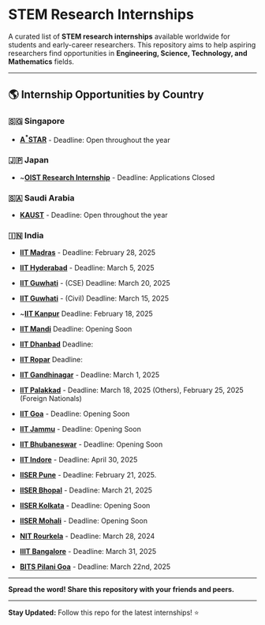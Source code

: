 # STEM Research Internships

A curated list of **STEM research internships** available worldwide for students and early-career researchers. This repository aims to help aspiring researchers find opportunities in **Engineering, Science, Technology, and Mathematics** fields.


---

## 🌎 Internship Opportunities by Country  

<!-- ### 🇺🇸 **United States**  
- **[Google Research Internship]()** 
- **[NASA Internships]()** 
- **[MIT Summer Research Program (MSRP)]()**  -->

<!-- ### 🇨🇳 **China**  
- **[FuSEP Summer Research 2025](https://fusep.ustc.edu.cn/fusep/)** 

### 🇩🇪 **Germany**  
- **[Max Planck Internship]()** 
- **[DAAD RISE]()** 

### 🇫🇷 **France**  
- **[CERN Summer Internship]()** 
- **[INRIA Research Internship]()** 

### 🇬🇧 **United Kingdom**  
- **[Turing Internship Network]()** 
- **[Imperial College UROP]()**  -->

<!-- ### 🇰🇷 **South Korea**  
- **[XXXXX]()**  -->

### 🇸🇬 **Singapore**  
- **[A<sup>*</sup>STAR](https://www.a-star.edu.sg/)** - Deadline: Open throughout the year

<!-- ### 🇹🇼 **Taiwan**  
- **[XXXXX]()**  -->

### 🇯🇵 **Japan**  
- ~**[OIST Research Internship](https://admissions.oist.jp/research-internship)** - Deadline: Applications Closed

### 🇸🇦 **Saudi Arabia**  
- **[KAUST](https://admissions.kaust.edu.sa/study/internships)** - Deadline: Open throughout the year

### 🇮🇳 **India**
- **[IIT Madras](https://ssp.iitm.ac.in/summer-fellowship-registration)** - Deadline: February 28, 2025
- **[IIT Hyderabad](https://iith.ac.in/research/SURE/)** - Deadline: March 5, 2025
- **[IIT Guwhati](https://www.iitg.ac.in/cse/summerinternship/)** - (CSE) Deadline:  March 20, 2025
- **[IIT Guwhati](https://www.iitg.ac.in/civil/home_news_details.php?slno=OTFqenZ6OWxVMUd3NHpvcGZvTDVRZz09&notice=Summer-Training/Internship-2025)** - (Civil) Deadline:  March 15, 2025
- ~**[IIT Kanpur](https://surge.iitk.ac.in/app/main.php)** Deadline: February 18, 2025
- **[IIT Mandi](https://www.iitmandi.ac.in/internships)** Deadline: Opening Soon
- **[IIT Dhanbad](https://people.iitism.ac.in/~research/SRIP.php)** Deadline: 
- **[IIT Ropar](https://www.iitrpr.ac.in/studentportal/summerinternship-2025)** Deadline: 
- **[IIT Gandhinagar](https://srip.iitgn.ac.in/info/guidelines/)**  - Deadline: March 1, 2025
- **[IIT Palakkad](https://sun.iitpkd.ac.in/)** - Deadline: March 18, 2025 (Others), February 25, 2025 (Foreign Nationals)
- **[IIT Goa](https://iitgoa.ac.in/summer-internships-2024-at-iit-goa/)** - Deadline: Opening Soon
- **[IIT Jammu](https://www.iitjammu.ac.in/post/rise-up)** - Deadline: Opening Soon
- **[IIT Bhubaneswar](https://webapps.iitbbs.ac.in/internship-application/)** - Deadline: Opening Soon
- **[IIT Indore](https://www.iiti.ac.in/page/summer-internship-2025-for-ug-students)** - Deadline: April 30, 2025


- **[IISER Pune](http://www3.iiserpune.ac.in/~sspc/)** - Deadline: February 21, 2025.
- **[IISER Bhopal](https://www.iiserb.ac.in/assets/all_upload/doaa/IISER_Bhopal_Summer_Internship.pdf)** - Deadline: March 21, 2025
- **[IISER Kolkata](https://www.iiserkol.ac.in/~summer.research/)** - Deadline: Opening Soon
- **[IISER Mohali](https://www.iisermohali.ac.in/admission-news/summer-research-program-2024)** - Deadline: Opening Soon

- **[NIT Rourkela](https://eapplication.nitrkl.ac.in/internship/)** - Deadline: March 28, 2024

- **[IIIT Bangalore](https://www.iiitb.ac.in/summer-internship)** - Deadline: March 31, 2025

- **[BITS Pilani Goa](https://www.bits-pilani.ac.in/news/bits-pilani-goa-summer-research-program-2025-bgsrp-2025/)** - Deadline: March 22nd, 2025

---

**Spread the word! Share this repository with your friends and peers.**   

---

**Stay Updated:** Follow this repo for the latest internships! ⭐  

